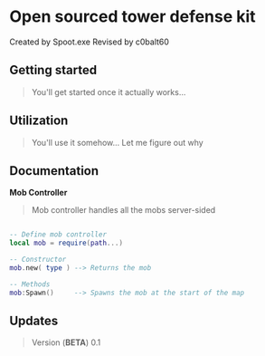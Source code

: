 # Open sourced tower defense kit

Created by Spoot.exe
Revised by c0balt60


## Getting started

> You'll get started once it actually works...

## Utilization

> You'll use it somehow...
> Let me figure out why

## Documentation

**Mob Controller**

> Mob controller handles all the mobs server-sided

```lua

-- Define mob controller 
local mob = require(path...)

-- Constructor
mob.new( type ) --> Returns the mob

-- Methods
mob:Spawn()     --> Spawns the mob at the start of the map
```

## Updates

> Version (**BETA**) 0.1
